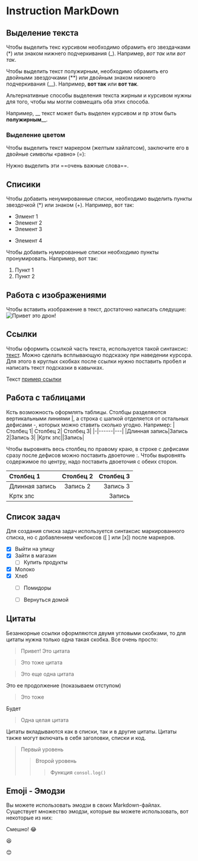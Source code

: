 # Instruction MarkDown

## Выделение текста

Чтобы выделить текс курсивом необходимо обрамить его звездачками (*) или знаком нижнего подчеркивания (_). Например, *вот так* или _вот так_.

Чтобы выделить текст полужирным, необходимо обрамить его двойными звездочками (**) или двойным знаком нижнего подчеркивания (__). Например, 
**вот так**  или __вот так__.

Альтернативные способы выделения текста жирным и курсивом нужны для того, чтобы мы могли совмещать оба этих способа. 

Например, __ текст может быть выделен курсивом и пр этом быть **полужирным**__.

### Выделение цветом

Чтобы выделить текст маркером (желтым хайлатсом), заключите его в двойные символы «равно» (=):

Нужно выделить эти ==очень важные слова==.


## Списики

Чтобы добавить ненумированные списки, необходимо выделить пункты звездочкой (*) или знаком (+). Например, вот так:
* Элмент 1
* Элемент 2
* Элемент 3
+ Элемент 4

Чтобы добавить нумированные списки необходимо пункты пронумировать. Например, вот так:
1. Пункт 1
2. Пункт 2

## Работа с изображениями

Чтобы вставить изображение в текст, достаточно написать следущие:![Привет это дрон!](Dron.jpg)

## Ссылки

Чтобы оформить ссылкой часть текста, используется такой синтаксис: [текст](ссылка). Можно сделать всплывающую подсказку при наведении курсора. Для этого в круглых скобках после ссылки нужно поставить пробел и написать текст подсказки в кавычках.

Текст [пример ссылки](http.example.com "всплывающая подсказка")

## Работа с таблицами

Ксть возможность оформлять таблицы. Столбцы разделяются вертикальными линиями |, а строка с шапкой отделяется от остальных дефисами -, которых можно ставить сколько угодно. Например:
|Столбец 1| Столбец 2| Столбец 3|
|-|------|---|
|Длинная запись|Запись 2|Запись 3|
|Кртк зпс||Запись|

Чтобы выровнять весь столбец по правому краю, в строке с дефисами сразу после дефисов можно поставить двоеточие :. Чтобы выровнять содержимое по центру, надо поставить двоеточия с обеих сторон.

|Столбец 1| Столбец 2| Столбец 3|
|:-|:------:|---:|
|Длинная запись|Запись 2|Запись 3|
|Кртк зпс||Запись|

## Список задач

Для создания списка задач используется синтаксис маркированного списка, но с добавлением чекбоксов ([ ] или [x]) после маркеров.

- [x] Выйти на улицу
- [x] Зайти в магазин
  - [ ] Купить продукты
- [x] Молоко
- [x] Хлеб
  - [ ] Помидоры
  - [ ] Вернуться домой


## Цитаты

Безанкорные ссылки оформляются двумя угловыми скобками, то для цитаты нужна только одна такая скобка. Все очень просто:

>Привет! Это цитата

>Это тоже цитата

>Это еще одна цитата

Это ее продолжение (показываем отступом)

>Это тоже

Будет

>

>Одна целая цитата

Цитаты вкладываются как в списки, так и в другие цитаты. Цитаты также могут включать в себя заголовки, списки и код.

>Первый уровень
>>Второй уровень
>>>Функция `consol.log()`

## Emoji - Эмодзи

Вы можете использовать эмодзи в своих Markdown-файлах. Существует множество эмодзи, которые вы можете использовать, вот некоторые из них:

Смешно!  :joy:

:laughing:

:blush:


